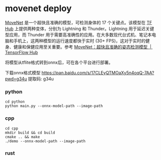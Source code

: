 # movenet deploy

[MoveNet](https://t.co/QpfnVL0YYI?amp=1) 是一个超快且准确的模型，可检测身体的 17 个关键点。该模型在 [TF Hub](https://tfhub.dev/s?q=movenet) 上提供两种变体，分别为 Lightning 和 Thunder。Lightning 用于延迟关键型应用，而 Thunder 用于需要高准确性的应用。在大多数现代台式机、笔记本电脑和手机上，这两种模型的运行速度都快于实时 (30+ FPS)，这对于实时的健身、健康和保健应用至关重要。参考 [MoveNet：超快且准确的姿态检测模型 &nbsp;|&nbsp; TensorFlow Hub](https://www.tensorflow.org/hub/tutorials/movenet?hl=zh-cn)

将模型从tflite格式转到onnx后，可在各个平台进行部署。

下载onnx格式模型  https://pan.baidu.com/s/17CLEyQTMOaXy5n4oqQ-7AA?pwd=g34u 提取码: g34u

### python

```shell
cd python
python main.py --onnx-model-path --image-path
```

### cpp

```shell
cd cpp
mkdir build && cd build
cmake .. && make
./demo --onnx-model-path --image-path
```

### rust